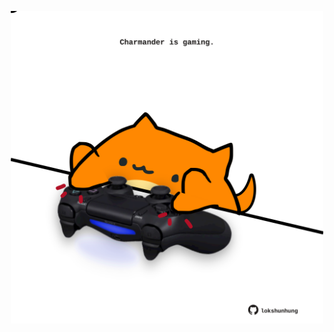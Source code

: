 <!-- built at 22/03/2024, 19:00:40 UTC -->
<p align="center">
  <img width="500" height="500" src="./ReadmeImage.svg">
</p>

